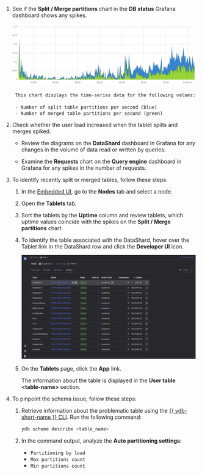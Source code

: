1. See if the **Split / Merge partitions** chart in the **DB status** Grafana dashboard shows any spikes.

    ![](../_assets/splits-merges.png)

        This chart displays the time-series data for the following values:

        - Number of split table partitions per second (blue)
        - Number of merged table partitions per second (green)

1. Check whether the user load increased when the tablet splits and merges spiked.

    <!-- TODO: Add user load charts -->

    - Review the diagrams on the **DataShard** dashboard in Grafana for any changes in the volume of data read or written by queries.

    - Examine the **Requests** chart on the **Query engine** dashboard in Grafana for any spikes in the number of requests.

1. To identify recently split or merged tables, follow these steps:

    1. In the [Embedded UI](../../../../../reference/embedded-ui/index.md), go to the **Nodes** tab and select a node.

    1. Open the **Tablets** tab.

    1. Sort the tablets by the **Uptime** column and review tablets, which uptime values coincide with the spikes on the **Split / Merge partitions** chart.

    1. To identify the table associated with the DataShard, hover over the Tablet link in the DataShard row and click the **Developer UI** icon.

        ![](../_assets/splits-merges-tablets-devui.png)

    1. On the **Tablets** page, click the **App** link.

        The information about the table is displayed in the **User table \<table-name\>** section.

1. To pinpoint the schema issue, follow these steps:

    1. Retrieve information about the problematic table using the [{{ ydb-short-name }} CLI](../../../../../reference/ydb-cli/index.md). Run the following command:

        ```bash
        ydb scheme describe <table_name>
        ```

    1. In the command output, analyze the **Auto partitioning settings**:

        * `Partitioning by load`
        * `Max partitions count`
        * `Min partitions count`

